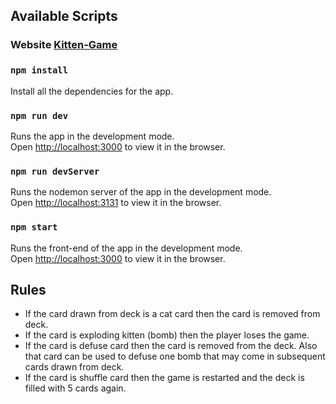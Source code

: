 ## Available Scripts

### Website [Kitten-Game](http://kitten-game.s3-website.ap-south-1.amazonaws.com)

### `npm install`

Install all the dependencies for the app.

### `npm run dev`

Runs the app in the development mode.<br>
Open [http://localhost:3000](http://localhost:3000) to view it in the browser.

### `npm run devServer`

Runs the nodemon server of the app in the development mode.<br>
Open [http://localhost:3131](http://localhost:3131) to view it in the browser.

### `npm start`

Runs the front-end of the app in the development mode.<br>
Open [http://localhost:3000](http://localhost:3000) to view it in the browser.

## Rules

- If the card drawn from deck is a cat card then the card is removed from deck.
- If the card is exploding kitten (bomb) then the player loses the game.
- If the card is defuse card then the card is removed from the deck. Also that card can be used to defuse one bomb that may come in subsequent cards drawn from deck.
- If the card is shuffle card then the game is restarted and the deck is filled with 5 cards again.
